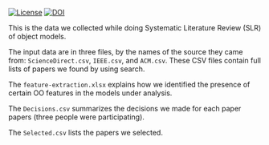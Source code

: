 [![License](https://img.shields.io/badge/license-MIT-green.svg)](https://github.com/yegor256/object-models-SLR/blob/master/LICENSE.txt)
[![DOI](https://zenodo.org/badge/785520489.svg)](https://zenodo.org/doi/10.5281/zenodo.10963431)

This is the data we collected while doing Systematic Literature Review (SLR)
of object models.

The input data are in three files, by the names of the source they came from:
`ScienceDirect.csv`, `IEEE.csv`, and `ACM.csv`. These CSV files contain
full lists of papers we found by using search.

The `feature-extraction.xlsx` explains how we identified the presence
of certain OO features in the models under analysis.

The `Decisions.csv` summarizes the decisions we made for each paper
papers (three people were participating).

The `Selected.csv` lists the papers we selected.
